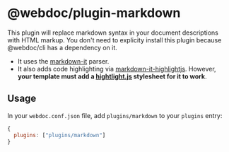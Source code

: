 # @webdoc/plugin-markdown

This plugin will replace markdown syntax in your document descriptions with HTML markup. You don't need to explicity install this plugin because @webdoc/cli has a dependency on it.

* It uses the [markdown-it](https://markdown-it.github.io) parser.
* It also adds code highlighting via [markdown-it-highlightjs](https://github.com/valeriangalliat/markdown-it-highlightjs). However, **your template must add a [hightlight.js](https://highlightjs.org) stylesheet for it to work**.

## Usage

In your `webdoc.conf.json` file, add `plugins/markdown` to your `plugins` entry:

```js
{
  plugins: ["plugins/markdown"]
}
```
